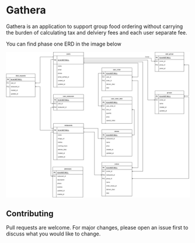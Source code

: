 # Gathera

Gathera is an application to support group food ordering without carrying the burden of calculating tax and delviery fees and each user separate fee.

You can find phase one ERD in the image below

![ERD](./ERD.jpg "ERD")

## Contributing
Pull requests are welcome. For major changes, please open an issue first to discuss what you would like to change.